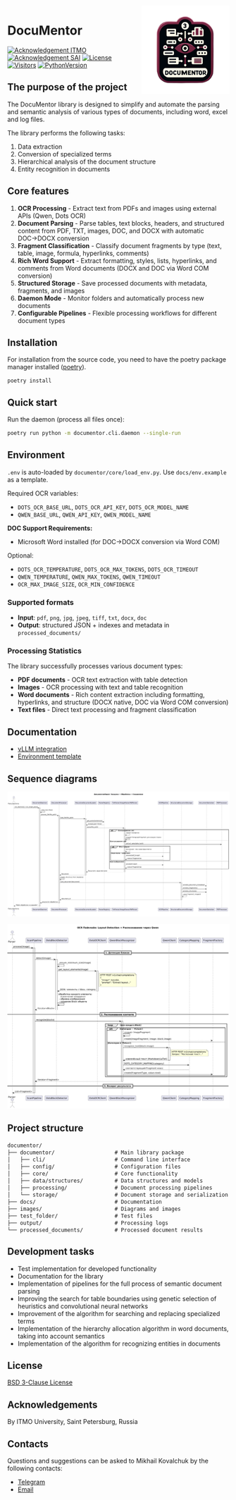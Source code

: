 <div style="float: right; width: 200px; height: 200px;">
  <img src="images/logo.png" width="200" alt="tmp-logo">
</div>

# DocuMentor


[![Acknowledgement ITMO](https://raw.githubusercontent.com/aimclub/open-source-ops/master/badges/ITMO_badge.svg)](https://itmo.ru/)
[![Acknowledgement SAI](https://raw.githubusercontent.com/aimclub/open-source-ops/master/badges/SAI_badge.svg)](https://sai.itmo.ru/)
[![License](https://img.shields.io/badge/License-BSD%203--Clause-blue.svg)](https://opensource.org/licenses/BSD-3-Clause)
[![Visitors](https://api.visitorbadge.io/api/combined?path=https%3A%2F%2Fgithub.com%2FIndustrial-AI-Research-Lab%2Fdocumentor&countColor=%23263759&style=plastic&labelStyle=lower)](https://visitorbadge.io/status?path=https%3A%2F%2Fgithub.com%2FIndustrial-AI-Research-Lab%2Fdocumentor)
[![PythonVersion](https://img.shields.io/badge/python_3.10-passing-success)](https://img.shields.io/badge/python_3.10-passing-success)                                                                                                                                                                                  


## The purpose of the project

The DocuMentor library is designed to simplify and automate the parsing and semantic analysis of various types of 
documents, including word, excel and log files.

The library performs the following tasks:
1. Data extraction
2. Conversion of specialized terms
3. Hierarchical analysis of the document structure
4. Entity recognition in documents

## Core features

1. **OCR Processing** - Extract text from PDFs and images using external APIs (Qwen, Dots OCR)
2. **Document Parsing** - Parse tables, text blocks, headers, and structured content from PDF, TXT, images, DOC, and DOCX with automatic DOC→DOCX conversion
3. **Fragment Classification** - Classify document fragments by type (text, table, image, formula, hyperlinks, comments)
4. **Rich Word Support** - Extract formatting, styles, lists, hyperlinks, and comments from Word documents (DOCX and DOC via Word COM conversion)
5. **Structured Storage** - Save processed documents with metadata, fragments, and images
6. **Daemon Mode** - Monitor folders and automatically process new documents
7. **Configurable Pipelines** - Flexible processing workflows for different document types

## Installation

For installation from the source code, you need to have the poetry package manager installed ([poetry](https://github.com/python-poetry/install.python-poetry.org)).
```shell
poetry install
```


## Quick start

Run the daemon (process all files once):
```bash
poetry run python -m documentor.cli.daemon --single-run
```

## Environment

`.env` is auto-loaded by `documentor/core/load_env.py`. Use `docs/env.example` as a template.

Required OCR variables:
- `DOTS_OCR_BASE_URL`, `DOTS_OCR_API_KEY`, `DOTS_OCR_MODEL_NAME`
- `QWEN_BASE_URL`, `QWEN_API_KEY`, `QWEN_MODEL_NAME`

**DOC Support Requirements:**
- Microsoft Word installed (for DOC→DOCX conversion via Word COM)

Optional:
- `DOTS_OCR_TEMPERATURE`, `DOTS_OCR_MAX_TOKENS`, `DOTS_OCR_TIMEOUT`
- `QWEN_TEMPERATURE`, `QWEN_MAX_TOKENS`, `QWEN_TIMEOUT`
- `OCR_MAX_IMAGE_SIZE`, `OCR_MIN_CONFIDENCE`

### Supported formats
- **Input**: `pdf`, `png`, `jpg`, `jpeg`, `tiff`, `txt`, `docx`, `doc`
- **Output**: structured JSON + indexes and metadata in `processed_documents/`

### Processing Statistics
The library successfully processes various document types:
- **PDF documents** - OCR text extraction with table detection
- **Images** - OCR processing with text and table recognition
- **Word documents** - Rich content extraction including formatting, hyperlinks, and structure (DOCX native, DOC via Word COM conversion)
- **Text files** - Direct text processing and fragment classification

## Documentation

- [vLLM integration](docs/README_vllm.md)
- [Environment template](docs/env.example)

## Sequence diagrams

![Documentor workflow](images/Sequence_Diagram_Documentor.png)

![OCR pipeline](images/Sequence_Diagram_OCR.png)

 
## Project structure

```
documentor/
├── documentor/                   # Main library package
│   ├── cli/                      # Command line interface
│   ├── config/                   # Configuration files
│   ├── core/                     # Core functionality
│   ├── data/structures/          # Data structures and models
│   ├── processing/               # Document processing pipelines
│   └── storage/                  # Document storage and serialization
├── docs/                         # Documentation
├── images/                       # Diagrams and images
├── test_folder/                  # Test files
├── output/                       # Processing logs
└── processed_documents/          # Processed document results
```


## Development tasks

- Test implementation for developed functionality
- Documentation for the library
- Implementation of pipelines for the full process of semantic document parsing
- Improving the search for table boundaries using genetic selection of heuristics and convolutional neural networks
- Improvement of the algorithm for searching and replacing specialized terms
- Implementation of the hierarchy allocation algorithm in word documents, taking into account semantics
- Implementation of the algorithm for recognizing entities in documents

## License

[BSD 3-Clause License](LICENSE.md)

## Acknowledgements

By ITMO University, Saint Petersburg, Russia 

## Contacts

Questions and suggestions can be asked to Mikhail Kovalchuk by the following contacts:
- [Telegram](https://t.me/hungry_muskrat)
- [Email](mailto:mkovalchuk@itmo.ru) 
